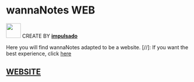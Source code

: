 # wannaNotes WEB
<img width="40" src="https://user-images.githubusercontent.com/72570835/160851125-da20806b-a367-4e2c-8253-bdd620191ac5.jpg"/> CREATE BY [**impulsado**](https://www.instagram.com/impulsado/)

Here you will find wannaNotes adapted to be a website.
[//]: If you want the best experience, click [here](https://github.com/impulsado/wannaNotes)

## [WEBSITE](https://notes.impulsado.org)
